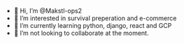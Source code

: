- 👋 Hi, I’m @Makstl-ops2
- 👀 I’m interested in survival preperation and e-commerce
- 🌱 I’m currently learning python, django, react and GCP
- 💞️ I’m not looking to collaborate at the moment.

<!---
Makstl-ops2/Makstl-ops2 is a ✨ special ✨ repository because its `README.md` (this file) appears on your GitHub profile.
You can click the Preview link to take a look at your changes.
--->
